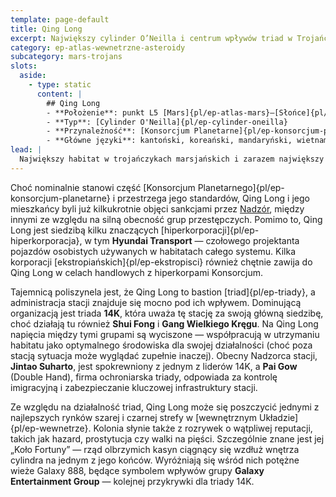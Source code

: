 ```yaml
---
template: page-default
title: Qing Long
excerpt: Największy cylinder O’Neilla i centrum wpływów triad w Trojańczykach Marsjańskich
category: ep-atlas-wewnetrzne-asteroidy
subcategory: mars-trojans
slots:
  aside:
    - type: static
      content: |
        ## Qing Long
        - **Położenie**: punkt L5 [Mars]{pl/ep-atlas-mars}–[Słońce]{pl/ep-atlas-slonce}
        - **Typ**: [Cylinder O'Neilla]{pl/ep-cylinder-oneilla}
        - **Przynależność**: [Konsorcjum Planetarne]{pl/ep-konsorcjum-planetarne}/[Triady]{pl/ep-triady}
        - **Główne języki**: kantoński, koreański, mandaryński, wietnamski
lead: |
  Największy habitat w trojańczykach marsjańskich i zarazem największy [cylinder O'Neilla]{pl/ep-cylinder-oneilla} w całym Układzie Słonecznym, „Błękitny Smok” (Qing Long) liczy dwa miliony mieszkańców i cechuje się silnym wpływem kultury chińskiej, choć obecne są tu również liczne grupy wietnamskie, koreańskie i z innych krajów Azji Południowo-Wschodniej. 
---
```

Choć nominalnie stanowi część [Konsorcjum Planetarnego]{pl/ep-konsorcjum-planetarne} i przestrzega jego standardów, Qing Long i jego mieszkańcy byli już kilkukrotnie objęci sankcjami przez [Nadzór](#), między innymi ze względu na silną obecność grup przestępczych. Pomimo to, Qing Long jest siedzibą kilku znaczących [hiperkorporacji]{pl/ep-hiperkorporacja}, w tym **Hyundai Transport** — czołowego projektanta pojazdów osobistych używanych w habitatach całego systemu. Kilka korporacji [ekstropiańskich]{pl/ep-ekstropisci} również chętnie zawija do Qing Long w celach handlowych z hiperkorpami Konsorcjum.

Tajemnicą poliszynela jest, że Qing Long to bastion [triad]{pl/ep-triady}, a administracja stacji znajduje się mocno pod ich wpływem. Dominującą organizacją jest triada **14K**, która uważa tę stację za swoją główną siedzibę, choć działają tu również **Shui Fong** i **Gang Wielkiego Kręgu**. Na Qing Long napięcia między tymi grupami są wyciszone — współpracują w utrzymaniu habitatu jako optymalnego środowiska dla swojej działalności (choć poza stacją sytuacja może wyglądać zupełnie inaczej). Obecny Nadzorca stacji, **Jintao Suharto**, jest spokrewniony z jednym z liderów 14K, a **Pai Gow** (Double Hand), firma ochroniarska triady, odpowiada za kontrolę imigracyjną i zabezpieczanie kluczowej infrastruktury stacji.

Ze względu na działalność triad, Qing Long może się poszczycić jednymi z najlepszych rynków szarej i czarnej strefy w [wewnętrznym Układzie]{pl/ep-wewnetrze}. Kolonia słynie także z rozrywek o wątpliwej reputacji, takich jak hazard, prostytucja czy walki na pięści. Szczególnie znane jest jej „Koło Fortuny” — rząd olbrzymich kasyn ciągnący się wzdłuż wnętrza cylindra na jednym z jego końców. Wyróżniają się wśród nich potężne wieże Galaxy 888, będące symbolem wpływów grupy **Galaxy Entertainment Group** — kolejnej przykrywki dla triady 14K.